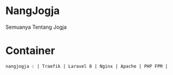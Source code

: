 # NangJogja
Semuanya Tentang Jogja

# Container
```
nangjogja : | Traefik | Laravel 8 | Nginx | Apache | PHP FPM |
```